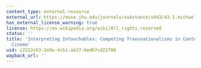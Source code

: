 ```yaml
---
content_type: external-resource
external_url: https://muse.jhu.edu/journals/substance/v043/43.1.michael.html
has_external_license_warning: true
license: https://en.wikipedia.org/wiki/All_rights_reserved
status: ''
title: 'Interpreting Intouchables: Competing Transnationalisms in Contemporary French
  Cinema'
uid: c2222c63-2e9e-4cb1-ab27-6ed67cd22780
wayback_url: ''
---
```

